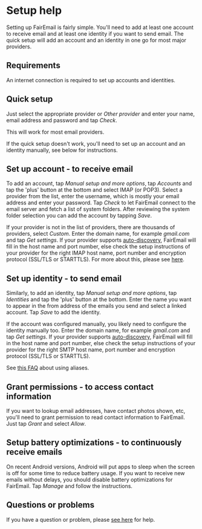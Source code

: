 # Setup help

Setting up FairEmail is fairly simple.
You'll need to add at least one account to receive email and at least one identity if you want to send email.
The quick setup will add an account and an identity in one go for most major providers.


## Requirements

An internet connection is required to set up accounts and identities.


## Quick setup

Just select the appropriate provider or *Other provider* and enter your name, email address and password and tap *Check*.

This will work for most email providers.

If the quick setup doesn't work, you'll need to set up an account and an identity manually, see below for instructions.


## Set up account - to receive email

To add an account, tap *Manual setup and more options*, tap *Accounts* and tap the 'plus' button at the bottom and select IMAP (or POP3).
Select a provider from the list, enter the username, which is mostly your email address and enter your password.
Tap *Check* to let FairEmail connect to the email server and fetch a list of system folders.
After reviewing the system folder selection you can add the account by tapping *Save*.

If your provider is not in the list of providers, there are thousands of providers, select *Custom*.
Enter the domain name, for example *gmail.com* and tap *Get settings*.
If your provider supports [auto-discovery](https://tools.ietf.org/html/rfc6186), FairEmail will fill in the host name and port number,
else check the setup instructions of your provider for the right IMAP host name, port number and encryption protocol (SSL/TLS or STARTTLS).
For more about this, please see [here](https://github.com/34j/FairEmailFree/blob/master/FAQ.md#authorizing-accounts).


## Set up identity - to send email

Similarly, to add an identity, tap *Manual setup and more options*, tap *Identities* and tap the 'plus' button at the bottom.
Enter the name you want to appear in the from address of the emails you send and select a linked account.
Tap *Save* to add the identity.

If the account was configured manually, you likely need to configure the identity manually too.
Enter the domain name, for example *gmail.com* and tap *Get settings*.
If your provider supports [auto-discovery](https://tools.ietf.org/html/rfc6186), FairEmail will fill in the host name and port number,
else check the setup instructions of your provider for the right SMTP host name, port number and encryption protocol (SSL/TLS or STARTTLS).

See [this FAQ](https://github.com/34j/FairEmailFree/blob/master/FAQ.md#FAQ9) about using aliases.


## Grant permissions - to access contact information

If you want to lookup email addresses, have contact photos shown, etc, you'll need to grant permission to read contact information to FairEmail.
Just tap *Grant* and select *Allow*.


## Setup battery optimizations - to continuously receive emails

On recent Android versions, Android will put apps to sleep when the screen is off for some time to reduce battery usage.
If you want to receive new emails without delays, you should disable battery optimizations for FairEmail.
Tap *Manage* and follow the instructions.


## Questions or problems

If you have a question or problem, please [see here](https://github.com/34j/FairEmailFree/blob/master/FAQ.md) for help.
